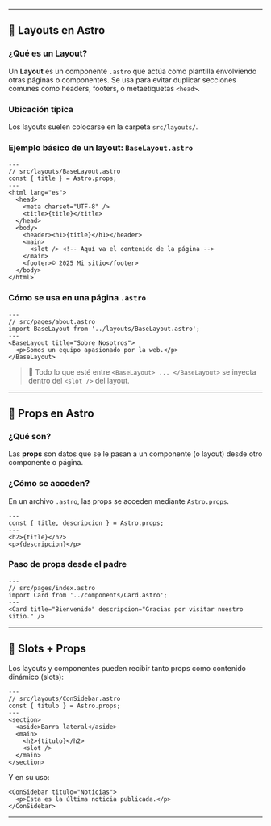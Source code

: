 
---

## 🧱 Layouts en Astro

### ¿Qué es un Layout?

Un **Layout** es un componente `.astro` que actúa como plantilla envolviendo otras páginas o componentes. Se usa para evitar duplicar secciones comunes como headers, footers, o metaetiquetas `<head>`.

### Ubicación típica

Los layouts suelen colocarse en la carpeta `src/layouts/`.

### Ejemplo básico de un layout: `BaseLayout.astro`

```astro
---
// src/layouts/BaseLayout.astro
const { title } = Astro.props;
---
<html lang="es">
  <head>
    <meta charset="UTF-8" />
    <title>{title}</title>
  </head>
  <body>
    <header><h1>{title}</h1></header>
    <main>
      <slot /> <!-- Aquí va el contenido de la página -->
    </main>
    <footer>© 2025 Mi sitio</footer>
  </body>
</html>
```

### Cómo se usa en una página `.astro`

```astro
---
// src/pages/about.astro
import BaseLayout from '../layouts/BaseLayout.astro';
---
<BaseLayout title="Sobre Nosotros">
  <p>Somos un equipo apasionado por la web.</p>
</BaseLayout>
```

> 🔁 Todo lo que esté entre `<BaseLayout> ... </BaseLayout>` se inyecta dentro del `<slot />` del layout.

---

## 🎁 Props en Astro

### ¿Qué son?

Las **props** son datos que se le pasan a un componente (o layout) desde otro componente o página.

### ¿Cómo se acceden?

En un archivo `.astro`, las props se acceden mediante `Astro.props`.

```astro
---
const { title, descripcion } = Astro.props;
---
<h2>{title}</h2>
<p>{descripcion}</p>
```

### Paso de props desde el padre

```astro
---
// src/pages/index.astro
import Card from '../components/Card.astro';
---
<Card title="Bienvenido" descripcion="Gracias por visitar nuestro sitio." />
```

---

## 🧩 Slots + Props

Los layouts y componentes pueden recibir tanto props como contenido dinámico (slots):

```astro
---
// src/layouts/ConSidebar.astro
const { titulo } = Astro.props;
---
<section>
  <aside>Barra lateral</aside>
  <main>
    <h2>{titulo}</h2>
    <slot />
  </main>
</section>
```

Y en su uso:

```astro
<ConSidebar titulo="Noticias">
  <p>Esta es la última noticia publicada.</p>
</ConSidebar>
```

---
